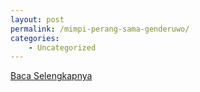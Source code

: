 ```yaml
---
layout: post
permalink: /mimpi-perang-sama-genderuwo/
categories:
    - Uncategorized
---
```


[Baca Selengkapnya](/01)